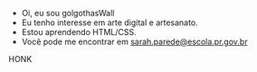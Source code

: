 - Oi, eu sou golgothasWall
- Eu tenho interesse em arte digital e artesanato.
- Estou aprendendo HTML/CSS.
- Você pode me encontrar em sarah.parede@escola.pr.gov.br

HONK
